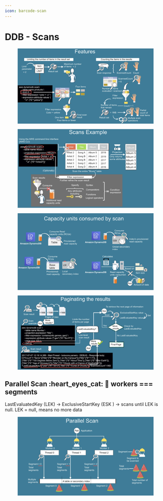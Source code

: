 ```yaml
---
icon: barcode-scan
---
```


# DDB - Scans

<figure><img src="../../../.gitbook/assets/DDB-scan-features.png" alt=""><figcaption></figcaption></figure>

<figure><img src="../../../.gitbook/assets/DDB-scan-example.png" alt=""><figcaption></figcaption></figure>

<figure><img src="../../../.gitbook/assets/DDB-scan-RCU.png" alt=""><figcaption></figcaption></figure>

<figure><img src="../../../.gitbook/assets/DDB-paginate--debug.png" alt=""><figcaption></figcaption></figure>

## Parallel Scan :heart\_eyes\_cat: :watermelon: workers === segments

LastEvaluatedKey (LEK) -> ExclusiveStartKey (ESK ) -> scans until LEK is null. LEK = null, means no more data &#x20;

<figure><img src="../../../.gitbook/assets/DDB-para-scan.png" alt=""><figcaption></figcaption></figure>

